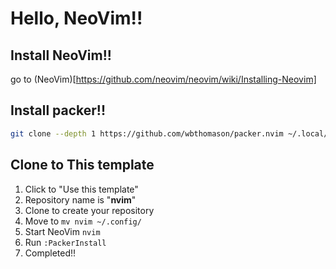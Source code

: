 # Hello, NeoVim!!

## Install NeoVim!!

go to (NeoVim)[https://github.com/neovim/neovim/wiki/Installing-Neovim]

## Install packer!!

```sh
git clone --depth 1 https://github.com/wbthomason/packer.nvim ~/.local/share/nvim/site/pack/packer/start/packer.nvim
```

## Clone to This template

1. Click to "Use this template"
2. Repository name is "**nvim**"
3. Clone to create your repository
4. Move to `mv nvim ~/.config/`
5. Start NeoVim `nvim`
6. Run `:PackerInstall`
7. Completed!!
